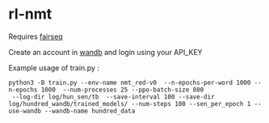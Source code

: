 # rl-nmt

Requires [fairseq](https://github.com/pytorch/fairseq) 

Create an account in [wandb](https://www.wandb.com/) and login using your API_KEY  

Example usage of train.py :
```
python3 -B train.py --env-name nmt_red-v0  --n-epochs-per-word 1000 --n-epochs 1000  --num-processes 25 --ppo-batch-size 800 
 --log-dir log/hun_sen/tb  --save-interval 100 --save-dir log/hundred_wandb/trained_models/ --num-steps 100 --sen_per_epoch 1 --use-wandb --wandb-name hundred_data 
```
